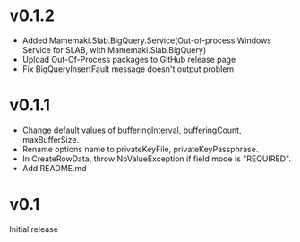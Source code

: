 # v0.1.2
* Added Mamemaki.Slab.BigQuery.Service(Out-of-process Windows Service for SLAB, with Mamemaki.Slab.BigQuery)
* Upload Out-Of-Process packages to GitHub release page
* Fix BigQueryInsertFault message doesn't output problem

# v0.1.1
* Change default values of bufferingInterval, bufferingCount, maxBufferSize.
* Rename options name to privateKeyFile, privateKeyPassphrase.
* In CreateRowData, throw NoValueException if field mode is "REQUIRED".
* Add README.md

# v0.1
Initial release
